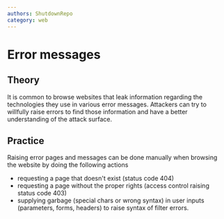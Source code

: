 ```yaml
---
authors: ShutdownRepo
category: web
---
```


# Error messages

## Theory

It is common to browse websites that leak information regarding the technologies they use in various error messages. Attackers can try to willfully raise errors to find those information and have a better understanding of the attack surface.

## Practice

Raising error pages and messages can be done manually when browsing the website by doing the following actions

* requesting a page that doesn't exist (status code 404)
* requesting a page without the proper rights (access control raising status code 403)
* supplying garbage (special chars or wrong syntax) in user inputs (parameters, forms, headers) to raise syntax of filter errors.
